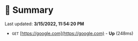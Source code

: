 # 📖 Summary
Last updated: **3/15/2022, 11:54:20 PM**

- `GET` [https://google.com](https://google.com) - **Up** (248ms)
